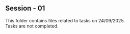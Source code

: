 ## Session - 01  
This folder contains files related to tasks on 24/09/2025.  
Tasks are not completed.